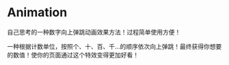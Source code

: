 # Animation
自己思考的一种数字向上弹跳动画效果方法！过程简单使用方便！

一种根据计数单位，按照个、十、百、千...的顺序依次向上弹跳！最终获得你想要的数值！使你的页面通过这个特效变得更加好看！
